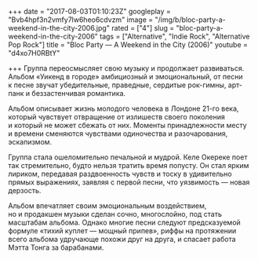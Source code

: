+++
date = "2017-08-03T01:10:23Z"
googleplay = "Bvb4hpf3n2vmfy7lw6heo6cdvzm"
image = "/img/b/bloc-party-a-weekend-in-the-city-2006.jpg"
rated = ["4"]
slug = "bloc-party-a-weekend-in-the-city-2006"
tags = ["Alternative", "Indie Rock", "Alternative Pop Rock"]
title = "Bloc Party — A Weekend in the City (2006)"
youtube = "d4xo7H0RBtY"

+++
Группа переосмысляет свою музыку и&nbsp;продолжает развиваться. Альбом &laquo;Уикенд в&nbsp;городе&raquo; амбициозный и&nbsp;эмоциональный, от&nbsp;песни к&nbsp;песне звучат убедительные, праведные, сердитые рок-гимны, арт-панк и&nbsp;беззастенчивая романтика. 

Альбом описывает жизнь молодого человека в&nbsp;Лондоне 21-го века, который чувствует отвращение от&nbsp;излишеств своего поколения и&nbsp;который не&nbsp;может сбежать от&nbsp;них. Моменты принадлежности месту и&nbsp;времени сменяются чувствами одиночества и&nbsp;разочарования, эскапизмом. 

Группа стала ошеломительно печальной и&nbsp;мудрой. Келе Окереке поет так стремительно, будто нельзя тратить время попусту. Он&nbsp;стал ярким лириком, передавая раздвоенность чувств и&nbsp;тоску в&nbsp;удивительно прямых выражениях, заявляя с&nbsp;первой песни, что уязвимость&nbsp;&mdash; новая дерзость. 

Альбом впечатляет своим эмоциональным воздействием, но&nbsp;и&nbsp;продакшен музыки сделан сочно, многослойно, под стать масштабам альбома. Однако многие песни следуют предсказуемой формуле &laquo;тихий куплет&nbsp;&mdash; мощный припев&raquo;, риффы на&nbsp;протяжении всего альбома удручающе похожи друг на&nbsp;друга, и&nbsp;спасает работа Мэтта Тонга за&nbsp;барабанами.